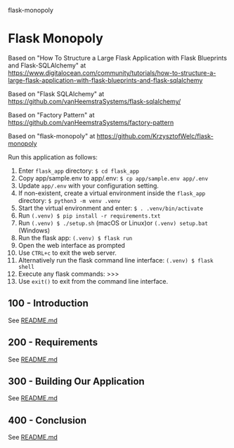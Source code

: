 flask-monopoly
# Flask Monopoly

Based on "How To Structure a Large Flask Application with Flask Blueprints and Flask-SQLAlchemy" at https://www.digitalocean.com/community/tutorials/how-to-structure-a-large-flask-application-with-flask-blueprints-and-flask-sqlalchemy

Based on "Flask SQLAlchemy" at https://github.com/vanHeemstraSystems/flask-sqlalchemy/

Based on "Factory Pattern" at https://github.com/vanHeemstraSystems/factory-pattern

Based on "flask-monopoly" at https://github.com/KrzysztofWelc/flask-monopoly

Run this application as follows:

1) Enter ```flask_app``` directory: ```$ cd flask_app```
2) Copy app/sample.env to app/.env: ```$ cp app/sample.env app/.env```
3) Update ```app/.env``` with your configuration setting.
4) If non-existent, create a virtual environment inside the ```flask_app``` directory: ```$ python3 -m venv .venv```
5) Start the virtual environment and enter: ```$ . .venv/bin/activate```
6) Run ```(.venv) $ pip install -r requirements.txt```
6) Run ```(.venv) $ ./setup.sh``` (macOS or Linux)or ```(.venv) setup.bat``` (Windows)
8) Run the flask app: ```(.venv) $ flask run```
9) Open the web interface as prompted
10) Use ```CTRL+c``` to exit the web server.
11) Alternatively run the flask command line interface: ```(.venv) $ flask shell```
12) Execute any flask commands: >>>
13) Use ```exit()``` to exit from the command line interface.

## 100 - Introduction

See [README.md](./100/README.md)

## 200 - Requirements

See [README.md](./200/README.md)

## 300 - Building Our Application

See [README.md](./300/README.md)

## 400 - Conclusion

See [README.md](./400/README.md)